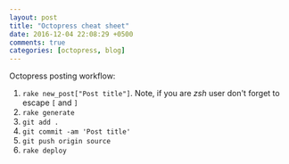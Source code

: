 ```yaml
---
layout: post
title: "Octopress cheat sheet"
date: 2016-12-04 22:08:29 +0500
comments: true
categories: [octopress, blog] 
---
```


Octopress posting workflow:

1. ``rake new_post["Post title"]``. Note, if you are _zsh_ user don't forget to escape `[` and `]`
2. ``rake generate``
3. ``git add .``
4. ``git commit -am 'Post title'``
5. ``git push origin source``
6. ``rake deploy``

